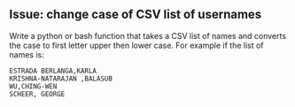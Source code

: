 ## Issue: change case of CSV list of usernames ##

Write a python or bash function that takes a CSV list of names and converts the case to first letter upper then lower case.
For example if the list of names is:
```
ESTRADA BERLANGA,KARLA
KRISHNA-NATARAJAN ,BALASUB
WU,CHING-WEN
SCHEER, GEORGE
```

